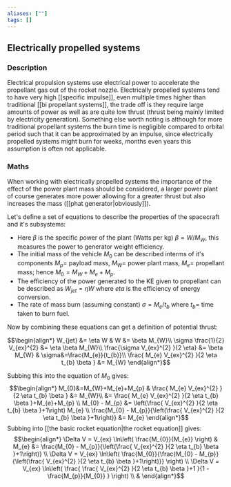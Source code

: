 ```yaml
---
aliases: [""]
tags: []
---
```


## Electrically propelled systems

### Description

Electrical propulsion systems use electrical power to accelerate the propellant gas out of the rocket nozzle. Electrically propelled systems tend to have very high [[specific impulse]], even multiple times higher than traditional [[bi propellant systems]], the trade off is they require large amounts of power as well as are quite low thrust (thrust being mainly limited by electricity generation).
Something else worth noting is although for more traditional propellant systems the burn time is negligible compared to orbital period such that it can be approximated by an impulse, since electrically propelled systems might burn for weeks, months even years this assumption is often not applicable.

### Maths

When working with electrically propelled systems the importance of the effect of the power plant mass should be considered, a larger power plant of course generates more power allowing for a greater thrust but also increases the mass ([[phat generator|obviously]]).

Let's define a set of equations to describe the properties of the spacecraft and it's subsystems:
- Here $\beta$ is the specific power of the plant (Watts per kg) $\beta=W/M_W$, this measures the power to generator weight efficiency.
- The initial mass of the vehicle $M_{0}$ can be described interms of it's components $M_{p}=$ payload mass, $M_W=$ power plant mass, $M_{e}=$ propellant mass; hence $M_{0}=M_W+M_e+M_p$.
- The efficiency of the power generated to the KE given to propellant can be described as $W_{jet}=\eta W$ where $eta$ is the efficiency of energy conversion.
- The rate of mass burn (assuming constant) $\sigma=M_{e}/t_{b}$ where $t_{b}=$ time taken to burn fuel.

Now by combining these equations can get a definition of potential thrust:

$$\begin{align*}
W_{jet} &= \eta W & W &= \beta M_{W}\\
\sigma \frac{1}{2} V_{ex}^{2} &= \eta \beta M_{W}\\
 \frac{\sigma V_{ex}^{2} }{2 \eta} &= \beta M_{W} & \sigma&=\frac{M_{e}}{t_{b}}\\
\frac{ M_{e} V_{ex}^{2} }{2 \eta t_{b} \beta } &= M_{W}
\end{align*}$$

Subbing this into the equation of $M_{0}$ gives:
$$\begin{align*}
M_{0}&=M_{W}+M_{e}+M_{p} &  \frac{ M_{e} V_{ex}^{2} }{2 \eta t_{b} \beta } &= M_{W}\\
&= \frac{ M_{e} V_{ex}^{2} }{2 \eta t_{b} \beta }+M_{e}+M_{p} \\
M_{0} - M_{p} &= \left(\frac{  V_{ex}^{2} }{2 \eta t_{b} \beta }+1\right) M_{e} \\
\frac{M_{0} - M_{p}}{\left(\frac{  V_{ex}^{2} }{2 \eta t_{b} \beta }+1\right)} &=  M_{e} 
\end{align*}$$
Subbing into [[the basic rocket equation|the rocket equation]] gives:
$$\begin{align*}
\Delta V = V_{ex} \ln\left( \frac{M_{0}}{M_{e}} \right) & M_{e} &= \frac{M_{0} - M_{p}}{\left(\frac{  V_{ex}^{2} }{2 \eta t_{b} \beta }+1\right)} \\
\Delta V = V_{ex} \ln\left( \frac{M_{0}}{\frac{M_{0} - M_{p}}{\left(\frac{  V_{ex}^{2} }{2 \eta t_{b} \beta }+1\right)}} \right)   \\
\Delta V = V_{ex} \ln\left( \frac{ \frac{  V_{ex}^{2} }{2 \eta t_{b} \beta }+1 }{1  - \frac{M_{p}}{M_{0}} } \right)   \\
&
\end{align*}$$